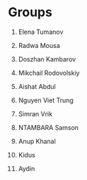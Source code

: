 # Groups

1. Elena Tumanov
2. Radwa Mousa
3. Doszhan Kambarov
4. Mikchail Rodovolskiy

1. Aishat Abdul
2. Nguyen Viet Trung
3. Simran Vrik
4. NTAMBARA Samson

1. Anup Khanal
2. Kidus
3. Aydin
